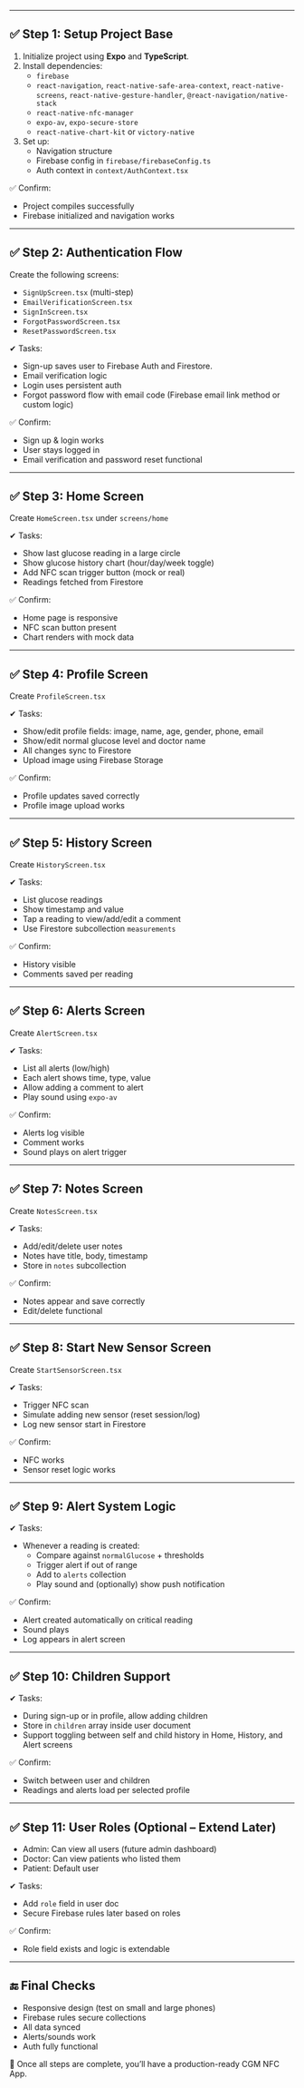 
---

## ✅ Step 1: Setup Project Base

1. Initialize project using **Expo** and **TypeScript**.
2. Install dependencies:
   - `firebase`
   - `react-navigation`, `react-native-safe-area-context`, `react-native-screens`, `react-native-gesture-handler`, `@react-navigation/native-stack`
   - `react-native-nfc-manager`
   - `expo-av`, `expo-secure-store`
   - `react-native-chart-kit` or `victory-native`
3. Set up:
   - Navigation structure
   - Firebase config in `firebase/firebaseConfig.ts`
   - Auth context in `context/AuthContext.tsx`

✅ Confirm:
- Project compiles successfully
- Firebase initialized and navigation works

---

## ✅ Step 2: Authentication Flow

Create the following screens:

- `SignUpScreen.tsx` (multi-step)
- `EmailVerificationScreen.tsx`
- `SignInScreen.tsx`
- `ForgotPasswordScreen.tsx`
- `ResetPasswordScreen.tsx`

✔ Tasks:
- Sign-up saves user to Firebase Auth and Firestore.
- Email verification logic
- Login uses persistent auth
- Forgot password flow with email code (Firebase email link method or custom logic)

✅ Confirm:
- Sign up & login works
- User stays logged in
- Email verification and password reset functional

---

## ✅ Step 3: Home Screen

Create `HomeScreen.tsx` under `screens/home`

✔ Tasks:
- Show last glucose reading in a large circle
- Show glucose history chart (hour/day/week toggle)
- Add NFC scan trigger button (mock or real)
- Readings fetched from Firestore

✅ Confirm:
- Home page is responsive
- NFC scan button present
- Chart renders with mock data

---

## ✅ Step 4: Profile Screen

Create `ProfileScreen.tsx`

✔ Tasks:
- Show/edit profile fields: image, name, age, gender, phone, email
- Show/edit normal glucose level and doctor name
- All changes sync to Firestore
- Upload image using Firebase Storage

✅ Confirm:
- Profile updates saved correctly
- Profile image upload works

---

## ✅ Step 5: History Screen

Create `HistoryScreen.tsx`

✔ Tasks:
- List glucose readings
- Show timestamp and value
- Tap a reading to view/add/edit a comment
- Use Firestore subcollection `measurements`

✅ Confirm:
- History visible
- Comments saved per reading

---

## ✅ Step 6: Alerts Screen

Create `AlertScreen.tsx`

✔ Tasks:
- List all alerts (low/high)
- Each alert shows time, type, value
- Allow adding a comment to alert
- Play sound using `expo-av`

✅ Confirm:
- Alerts log visible
- Comment works
- Sound plays on alert trigger

---

## ✅ Step 7: Notes Screen

Create `NotesScreen.tsx`

✔ Tasks:
- Add/edit/delete user notes
- Notes have title, body, timestamp
- Store in `notes` subcollection

✅ Confirm:
- Notes appear and save correctly
- Edit/delete functional

---

## ✅ Step 8: Start New Sensor Screen

Create `StartSensorScreen.tsx`

✔ Tasks:
- Trigger NFC scan
- Simulate adding new sensor (reset session/log)
- Log new sensor start in Firestore

✅ Confirm:
- NFC works
- Sensor reset logic works

---

## ✅ Step 9: Alert System Logic

✔ Tasks:
- Whenever a reading is created:
  - Compare against `normalGlucose` + thresholds
  - Trigger alert if out of range
  - Add to `alerts` collection
  - Play sound and (optionally) show push notification

✅ Confirm:
- Alert created automatically on critical reading
- Sound plays
- Log appears in alert screen

---

## ✅ Step 10: Children Support

✔ Tasks:
- During sign-up or in profile, allow adding children
- Store in `children` array inside user document
- Support toggling between self and child history in Home, History, and Alert screens

✅ Confirm:
- Switch between user and children
- Readings and alerts load per selected profile

---

## ✅ Step 11: User Roles (Optional – Extend Later)

- Admin: Can view all users (future admin dashboard)
- Doctor: Can view patients who listed them
- Patient: Default user

✔ Tasks:
- Add `role` field in user doc
- Secure Firebase rules later based on roles

✅ Confirm:
- Role field exists and logic is extendable

---

## 🔚 Final Checks

- Responsive design (test on small and large phones)
- Firebase rules secure collections
- All data synced
- Alerts/sounds work
- Auth fully functional

🎉 Once all steps are complete, you’ll have a production-ready CGM NFC App.
